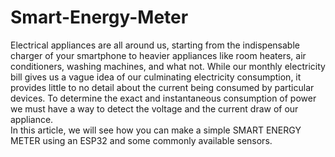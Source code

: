 # Smart-Energy-Meter
Electrical appliances are all around us, starting from the indispensable 
charger of your smartphone to heavier appliances like room heaters, air 
conditioners, washing machines, and what not. While our monthly electricity 
bill gives us a vague idea of our culminating electricity consumption, it 
provides little to no detail about the current being consumed by particular 
devices. To determine the exact and instantaneous consumption of power we 
must have a way to detect the voltage and the current draw of our appliance.  
In this article, we will see how you can make a simple SMART ENERGY 
METER using an ESP32 and some commonly available sensors.
